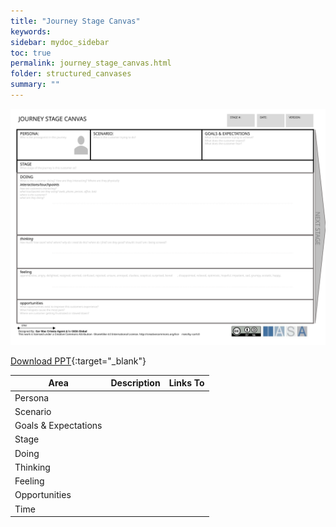 ```yaml
---
title: "Journey Stage Canvas"
keywords: 
sidebar: mydoc_sidebar
toc: true
permalink: journey_stage_canvas.html
folder: structured_canvases
summary: ""
---
```


![image001](media/journey_stage_canvas001.svg)

[Download PPT](media/ppt/journey_stage_canvas.ppt){:target="_blank"}

| Area | Description | Links To |
| --- | --- | --- |
| Persona |   |   |
| Scenario |   |   |
| Goals & Expectations |   |   |
| Stage |   |   |
| Doing |   |   |
| Thinking |   |   |
| Feeling |   |   |
| Opportunities |   |   |
| Time |   |   |